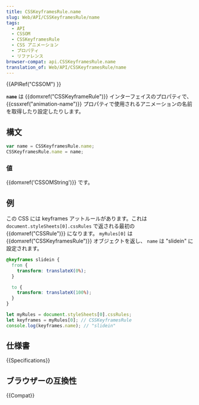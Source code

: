```yaml
---
title: CSSKeyframesRule.name
slug: Web/API/CSSKeyframesRule/name
tags:
  - API
  - CSSOM
  - CSSKeyframesRule
  - CSS アニメーション
  - プロパティ
  - リファレンス
browser-compat: api.CSSKeyframesRule.name
translation_of: Web/API/CSSKeyframesRule/name
---
```

{{APIRef("CSSOM") }}

**`name`** は {{domxref("CSSKeyframeRule")}} インターフェイスのプロパティで、 {{cssxref("animation-name")}} プロパティで使用されるアニメーションの名前を取得したり設定したりします。

## 構文

```js
var name = CSSKeyframesRule.name;
CSSKeyframesRule.name = name;
```

### 値

{{domxref('CSSOMString')}} です。

## 例

この CSS には keyframes アットルールがあります。これは `document.styleSheets[0].cssRules` で返される最初の {{domxref("CSSRule")}} になります。
`myRules[0]` は {{domxref("CSSKeyframesRule")}} オブジェクトを返し、 `name` は "slidein" に設定されます。

```css
@keyframes slidein {
  from {
    transform: translateX(0%);
  }

  to {
    transform: translateX(100%);
  }
}
```

```js
let myRules = document.styleSheets[0].cssRules;
let keyframes = myRules[0]; // CSSKeyframesRule
console.log(keyframes.name); // "slidein"
```

## 仕様書

{{Specifications}}

## ブラウザーの互換性

{{Compat}}
